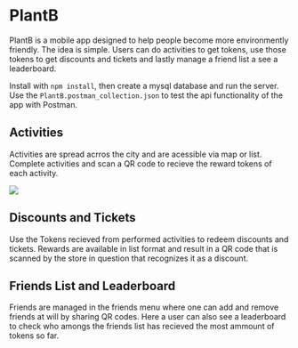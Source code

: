 # PlantB

PlantB is a mobile app designed to help people become more environmently friendly. The idea is simple. Users can do activities to get tokens, use those tokens to get discounts and tickets and lastly manage a friend list a see a leaderboard.

Install with `npm install`, then create a mysql database and run the server. Use the `PlantB.postman_collection.json` to test the api functionality of the app with Postman.

## Activities

Activities are spread acrros the city and are acessible via map or list. Complete activities and scan a QR code to recieve the reward tokens of each activity.

![](https://github.com/JDinis99/PlantB/blob/main/img/Activities.gif)

## Discounts and Tickets

Use the Tokens recieved from performed activities to redeem discounts and tickets. Rewards are available in list format and result in a QR code that is scanned by the store in question that recognizes it as a discount.



## Friends List and Leaderboard

Friends are managed in the friends menu where one can add and remove friends at will by sharing QR codes. Here a user can also see a leaderboard to check who amongs the friends list has recieved the most ammount of tokens so far.


